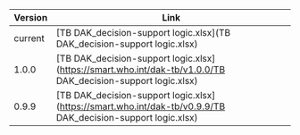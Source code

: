 

| Version | Link |
|---|---|
| current | [TB DAK_decision-support logic.xlsx](TB DAK_decision-support logic.xlsx) |
|1.0.0 | [TB DAK_decision-support logic.xlsx](https://smart.who.int/dak-tb/v1.0.0/TB DAK_decision-support logic.xlsx)
|0.9.9 | [TB DAK_decision-support logic.xlsx](https://smart.who.int/dak-tb/v0.9.9/TB DAK_decision-support logic.xlsx)

